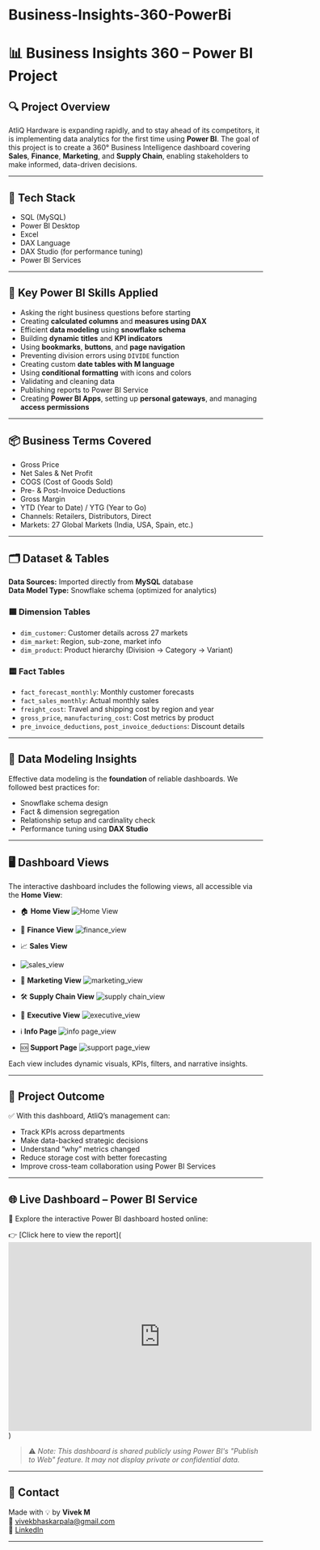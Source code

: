 # Business-Insights-360-PowerBi
# 📊 Business Insights 360 – Power BI Project

## 🔍 Project Overview
AtliQ Hardware is expanding rapidly, and to stay ahead of its competitors, it is implementing data analytics for the first time using **Power BI**. The goal of this project is to create a 360° Business Intelligence dashboard covering **Sales**, **Finance**, **Marketing**, and **Supply Chain**, enabling stakeholders to make informed, data-driven decisions.

---

## 🧰 Tech Stack

- SQL (MySQL)
- Power BI Desktop
- Excel
- DAX Language
- DAX Studio (for performance tuning)
- Power BI Services

---

## 🚀 Key Power BI Skills Applied

- Asking the right business questions before starting
- Creating **calculated columns** and **measures using DAX**
- Efficient **data modeling** using **snowflake schema**
- Building **dynamic titles** and **KPI indicators**
- Using **bookmarks**, **buttons**, and **page navigation**
- Preventing division errors using `DIVIDE` function
- Creating custom **date tables with M language**
- Using **conditional formatting** with icons and colors
- Validating and cleaning data
- Publishing reports to Power BI Service
- Creating **Power BI Apps**, setting up **personal gateways**, and managing **access permissions**

---

## 📦 Business Terms Covered

- Gross Price
- Net Sales & Net Profit
- COGS (Cost of Goods Sold)
- Pre- & Post-Invoice Deductions
- Gross Margin
- YTD (Year to Date) / YTG (Year to Go)
- Channels: Retailers, Distributors, Direct
- Markets: 27 Global Markets (India, USA, Spain, etc.)

---

## 🗂️ Dataset & Tables

**Data Sources:** Imported directly from **MySQL** database  
**Data Model Type:** Snowflake schema (optimized for analytics)

### 🟦 Dimension Tables
- `dim_customer`: Customer details across 27 markets
- `dim_market`: Region, sub-zone, market info
- `dim_product`: Product hierarchy (Division → Category → Variant)

### 🟨 Fact Tables
- `fact_forecast_monthly`: Monthly customer forecasts
- `fact_sales_monthly`: Actual monthly sales
- `freight_cost`: Travel and shipping cost by region and year
- `gross_price`, `manufacturing_cost`: Cost metrics by product
- `pre_invoice_deductions`, `post_invoice_deductions`: Discount details

---

## 🧠 Data Modeling Insights

Effective data modeling is the **foundation** of reliable dashboards. We followed best practices for:
- Snowflake schema design
- Fact & dimension segregation
- Relationship setup and cardinality check
- Performance tuning using **DAX Studio**

---

## 🖥️ Dashboard Views

The interactive dashboard includes the following views, all accessible via the **Home View**:

- 🏠 **Home View**
 ![Home View](https://github.com/VIVEK-PALA/Business-Insights-360-PowerBi/blob/2655e46d375548525c3793b33e426793c7d7e1c5/bi%20360%20new_page-0001.jpg)

- 🧾 **Finance View**
   ![finance_view](https://github.com/VIVEK-PALA/Business-Insights-360-PowerBi/blob/2655e46d375548525c3793b33e426793c7d7e1c5/bi%20360%20new_page-0002.jpg)
- 📈 **Sales View**
- 
  ![sales_view](https://github.com/VIVEK-PALA/Business-Insights-360-PowerBi/blob/f138337654a5085a11688fe7af10166f73f468f6/bi%20360%20new_page-0003.jpg)
  
- 🎯 **Marketing View**
   ![marketing_view](https://github.com/VIVEK-PALA/Business-Insights-360-PowerBi/blob/2655e46d375548525c3793b33e426793c7d7e1c5/bi%20360%20new_page-0004.jpg)
  
- 🛠️ **Supply Chain View**
   ![supply chain_view](https://github.com/VIVEK-PALA/Business-Insights-360-PowerBi/blob/2655e46d375548525c3793b33e426793c7d7e1c5/bi%20360%20new_page-0005.jpg)
  
- 👑 **Executive View**
   ![executive_view](https://github.com/VIVEK-PALA/Business-Insights-360-PowerBi/blob/2655e46d375548525c3793b33e426793c7d7e1c5/bi%20360%20new_page-0006.jpg)
  
- ℹ️ **Info Page**
   ![info page_view](https://github.com/VIVEK-PALA/Business-Insights-360-PowerBi/blob/952c4f58360f0bb7687c17b886acd317d8e2ebc2/Untitled.png)
  
- 🆘 **Support Page**
 ![support page_view](https://github.com/VIVEK-PALA/Business-Insights-360-PowerBi/blob/952c4f58360f0bb7687c17b886acd317d8e2ebc2/support.jpg)

Each view includes dynamic visuals, KPIs, filters, and narrative insights.

---

## 🎯 Project Outcome

✅ With this dashboard, AtliQ’s management can:
- Track KPIs across departments
- Make data-backed strategic decisions
- Understand “why” metrics changed
- Reduce storage cost with better forecasting
- Improve cross-team collaboration using Power BI Services

---
## 🌐 Live Dashboard – Power BI Service

🎯 Explore the interactive Power BI dashboard hosted online:

👉 [Click here to view the report](<iframe title=" 36Atliq 360 – Business Intelligence Dashboard " width="600" height="373.5" src="https://app.powerbi.com/view?r=eyJrIjoiNWVhMDFiMWQtMGFlZi00YzRiLWEwMWUtMTVhM2YxZDM2NjA4IiwidCI6ImM2ZTU0OWIzLTVmNDUtNDAzMi1hYWU5LWQ0MjQ0ZGM1YjJjNCJ9" frameborder="0" allowFullScreen="true"></iframe>)

> ⚠️ *Note: This dashboard is shared publicly using Power BI's "Publish to Web" feature. It may not display private or confidential data.*

---

## 📩 Contact

Made with 💡 by **Vivek M**  
📧 vivekbhaskarpala@gmail.com  
🔗 [LinkedIn](https://www.linkedin.com/in/vivekmvivu2109/)

---

